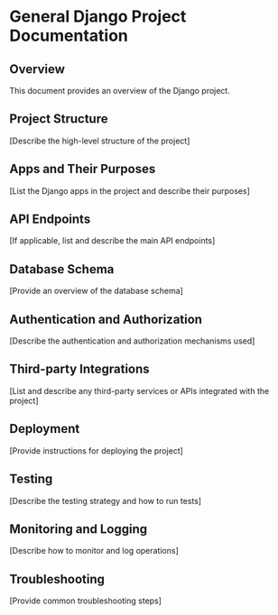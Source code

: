 # General Django Project Documentation

## Overview
This document provides an overview of the Django project.

## Project Structure
[Describe the high-level structure of the project]

## Apps and Their Purposes
[List the Django apps in the project and describe their purposes]

## API Endpoints
[If applicable, list and describe the main API endpoints]

## Database Schema
[Provide an overview of the database schema]

## Authentication and Authorization
[Describe the authentication and authorization mechanisms used]

## Third-party Integrations
[List and describe any third-party services or APIs integrated with the project]

## Deployment
[Provide instructions for deploying the project]

## Testing
[Describe the testing strategy and how to run tests]

## Monitoring and Logging
[Describe how to monitor and log operations]

## Troubleshooting
[Provide common troubleshooting steps]
